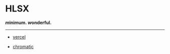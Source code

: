 # HLSX

***m*inimum. *w*onderful.**

---

- [vercel](https://calixto.vercel.app)

- [chromatic](https://main--647d8a398899af1020515762.chromatic.com)
